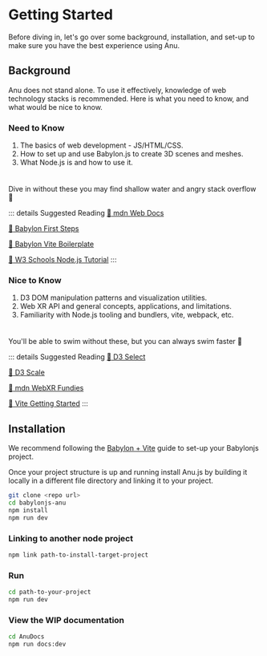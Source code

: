 # Getting Started

Before diving in, let's go over some background, installation, and set-up to make sure you have the best experience using Anu.

## Background

Anu does not stand alone. To use it effectively, knowledge of web technology stacks is recommended. Here is what you need to know, and what would be nice to know.

### Need to Know

 1. The basics of web development - JS/HTML/CSS.
 2. How to set up and use Babylon.js to create 3D scenes and meshes.
 3. What Node.js is and how to use it.

<div class="danger custom-block" style="padding-top: 8px">

Dive in without these you may find shallow water and angry stack overflow :mage:

::: details Suggested Reading
[:link: mdn Web Docs](https://developer.mozilla.org/en-US/docs/Learn)

[:link: Babylon First Steps](https://doc.babylonjs.com/journey/theFirstStep)

[:link: Babylon Vite Boilerplate](https://github.com/paganaye/babylonjs-vite-boilerplate)

[:link: W3 Schools Node.js Tutorial](https://www.w3schools.com/nodejs/default.asp)
:::

</div>



### Nice to Know

1. D3 DOM manipulation patterns and visualization utilities.
2. Web XR API and general concepts, applications, and limitations.
3. Familiarity with Node.js tooling and bundlers, vite, webpack, etc.


<div class="warning custom-block" style="padding-top: 8px">

You'll be able to swim without these, but you can always swim faster :shark:

::: details Suggested Reading
[:link: D3 Select](https://github.com/d3/d3-selection)

[:link: D3 Scale](https://github.com/d3/d3-scale)

[:link: mdn WebXR Fundies](https://developer.mozilla.org/en-US/docs/Web/API/WebXR_Device_API/Fundamentals)

[:link: Vite Getting Started](https://vitejs.dev/guide/)
:::

</div>


## Installation
We recommend following the [Babylon + Vite](https://doc.babylonjs.com/guidedLearning/usingVite) guide to set-up your Babylonjs project.

Once your project structure is up and running install Anu.js by building it locally in a different file directory and linking it to your project. 

```bash
git clone <repo url>
cd babylonjs-anu
npm install 
npm run dev
```

### Linking to another node project
```bash
npm link path-to-install-target-project
```

### Run
```bash
cd path-to-your-project
npm run dev
```

### View the WIP documentation
```bash
cd AnuDocs
npm run docs:dev
```

